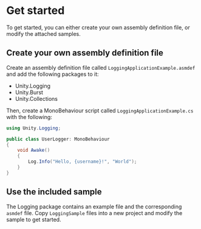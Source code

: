 # Get started

To get started, you can either create your own assembly definition file, or modify the attached samples.

## Create your own assembly definition file

Create an assembly definition file called `LoggingApplicationExample.asmdef` and add the following packages to it:

* Unity.Logging
* Unity.Burst
* Unity.Collections

Then, create a MonoBehaviour script called `LoggingApplicationExample.cs` with the following:

```c#
using Unity.Logging;

public class UserLogger: MonoBehaviour
{
    void Awake()
    {
        Log.Info("Hello, {username}!", "World");
    }
}
```
## Use the included sample

The Logging package contains an example file and the corresponding `asmdef` file. Copy `LoggingSample` files into a new project and modify the sample to get started.
